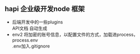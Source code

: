 ## hapi 企业级开发node 框架 
- 后端开发中的一些plugins  
  API文档 自动生成
- env2 将加密的账号信息，以配置文件的方式，加载进process，  
process.env  
    .env加入.gitignore